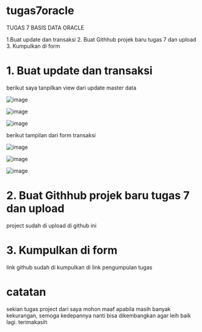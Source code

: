 # tugas7oracle
TUGAS 7 BASIS DATA ORACLE

1.Buat update dan transaksi
2. Buat Githhub projek baru tugas 7 dan upload
3. Kumpulkan di form

# 1. Buat update dan transaksi

berikut saya tanpilkan view dari update master data

![image](https://user-images.githubusercontent.com/85036605/149508325-24ab0262-b3c2-4f21-9bd5-8e367e1315fe.png)

![image](https://user-images.githubusercontent.com/85036605/149508413-3fcd54bc-fa73-4a86-aebd-028e7ac770fd.png)

![image](https://user-images.githubusercontent.com/85036605/149508516-0f410b84-97ed-4253-b9d1-7e0047c900ea.png)

berikut tampilan dari form transaksi

![image](https://user-images.githubusercontent.com/85036605/149508647-3b717146-e2ea-4e6a-a53b-284e77d9b01c.png)

![image](https://user-images.githubusercontent.com/85036605/149508794-4619630e-362c-4b77-bc68-5a5ebbf8a1ef.png)

![image](https://user-images.githubusercontent.com/85036605/149508865-88c2b504-1efd-4c71-b5e6-1700879d212f.png)


# 2. Buat Githhub projek baru tugas 7 dan upload

project sudah di upload di github ini

# 3. Kumpulkan di form

link github sudah di kumpulkan di link pengumpulan tugas

# catatan

sekian tugas project dari saya mohon maaf apabila masih banyak kekurangan, semoga kedepannya nanti bisa dikembangkan agar leih baik lagi.
terimakasih
